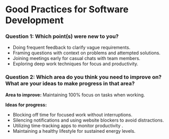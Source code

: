 # Good Practices for Software Development

### Question 1: Which point(s) were new to you?

- Doing frequent feedback to clarify vague requirements.
- Framing questions with context on problems and attempted solutions.
- Joining meetings early for casual chats with team members.
- Exploring deep work techniques for focus and productivity.

### Question 2: Which area do you think you need to improve on? What are your ideas to make progress in that area?

**Area to improve:** Maintaining 100% focus on tasks when working.

**Ideas for progress:**
- Blocking off time for focused work without interruptions.
- Silencing notifications and using website blockers to avoid distractions.
- Utilizing time-tracking apps to monitor productivity .
- Maintaining a healthy lifestyle for sustained energy levels.
